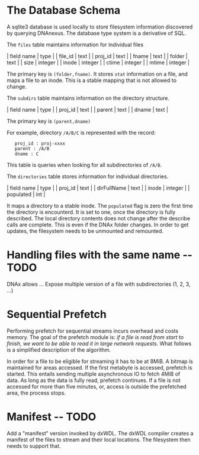 # The Database Schema

A sqlite3 database is used locally to store filesystem information
discovered by querying DNAnexus. The database type system is a derivative of
SQL.

The `files` table maintains information for individual files

| field name | type |
| file\_id |    text |
| proj\_id |    text |
| fname    |    text |
| folder   |    text |
| size     |    integer |
| inode    |    integer |
| ctime    |    integer |
| mtime    |    integer |

The primary key is `(folder,fname)`. It stores `stat` information on a file, and maps a file to an inode. This is a stable mapping that is not allowed to change.


The `subdirs` table maintains information on the directory structure.

| field name | type |
| proj_id    | text |
| parent     | text |
| dname      | text |

The primary key is `(parent,dname)`

For example, directory `/A/B/C` is represented with the record:
```
   proj_id : proj-xxxx
   parent : /A/B
   dname : C
```

This table is queries when looking for all subdirectories of `/A/B`.


The `directories` table stores information for individual directories.

| field name | type  |
| proj_id    | text  |
| dirFullName | text |
| inode      | integer |
| populated | int |

It maps a directory to a stable inode. The `populated` flag is zero
the first time the directory is encounterd. It is set to one, once the
directory is fully described. The local directory contents does not
change after the describe calls are complete. This is even if the DNAx
folder changes. In order to get updates, the filesystem needs to be
unmounted and remounted.


# Handling files with the same name -- TODO

DNAx allows ...
Expose multiple version of a file with subdirectories (1, 2, 3, ...)


# Sequential Prefetch

Performing prefetch for sequential streams incurs overhead and costs
memory. The goal of the prefetch module is: *if a file is read from start to finish, we want to be
able to read it in large network requests*. What follows is a simplified description of the algorithm.

In order for a file to be eligible for streaming it has to be at
8MiB. A bitmap is maintained for areas accessed. If the first metabyte
is accessed, prefetch is started. This entails sending multiple
asynchronous IO to fetch 4MiB of data. As long as the data
is fully read, prefetch continues. If a file is not accessed for more
than five minutes, or, access is outside the prefetched area, the process stops.


# Manifest -- TODO

Add a "manifest" version invoked by dxWDL. The dxWDL compiler
creates a manifest of the files to stream and their local locations. The filesystem then needs to support that.
